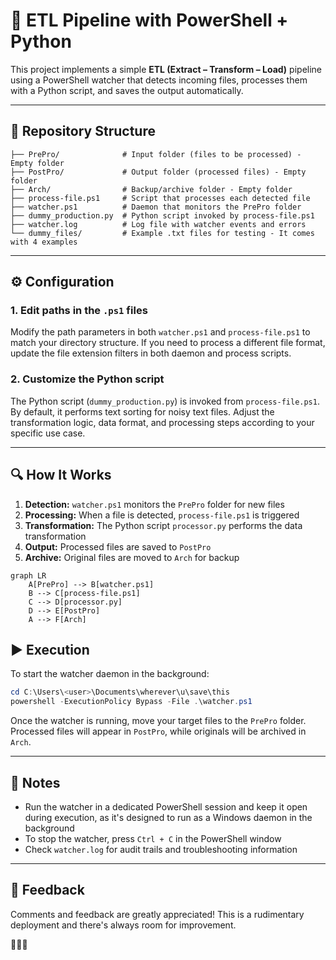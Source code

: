 # 📂 ETL Pipeline with PowerShell + Python

This project implements a simple **ETL (Extract – Transform – Load)** pipeline using a PowerShell watcher that detects incoming files, processes them with a Python script, and saves the output automatically.

---

## 📁 Repository Structure

```
├── PrePro/              # Input folder (files to be processed) - Empty folder
├── PostPro/             # Output folder (processed files) - Empty folder
├── Arch/                # Backup/archive folder - Empty folder
├── process-file.ps1     # Script that processes each detected file
├── watcher.ps1          # Daemon that monitors the PrePro folder
├── dummy_production.py  # Python script invoked by process-file.ps1
├── watcher.log          # Log file with watcher events and errors
└── dummy_files/         # Example .txt files for testing - It comes with 4 examples
```

---

## ⚙️ Configuration

### 1. Edit paths in the `.ps1` files

Modify the path parameters in both `watcher.ps1` and `process-file.ps1` to match your directory structure. If you need to process a different file format, update the file extension filters in both daemon and process scripts.

### 2. Customize the Python script

The Python script (`dummy_production.py`) is invoked from `process-file.ps1`. By default, it performs text sorting for noisy text files. Adjust the transformation logic, data format, and processing steps according to your specific use case.

---

## 🔍 How It Works

1. **Detection:** `watcher.ps1` monitors the `PrePro` folder for new files
2. **Processing:** When a file is detected, `process-file.ps1` is triggered
3. **Transformation:** The Python script `processor.py` performs the data transformation
4. **Output:** Processed files are saved to `PostPro`
5. **Archive:** Original files are moved to `Arch` for backup
```mermaid
graph LR
    A[PrePro] --> B[watcher.ps1]
    B --> C[process-file.ps1]
    C --> D[processor.py]
    D --> E[PostPro]
    A --> F[Arch]
```
## ▶️ Execution

To start the watcher daemon in the background:

```powershell
cd C:\Users\<user>\Documents\wherever\u\save\this
powershell -ExecutionPolicy Bypass -File .\watcher.ps1
```

Once the watcher is running, move your target files to the `PrePro` folder. Processed files will appear in `PostPro`, while originals will be archived in `Arch`.

---

## 📌 Notes

- Run the watcher in a dedicated PowerShell session and keep it open during execution, as it's designed to run as a Windows daemon in the background
- To stop the watcher, press `Ctrl + C` in the PowerShell window
- Check `watcher.log` for audit trails and troubleshooting information

---

## 🍅 Feedback

Comments and feedback are greatly appreciated! This is a rudimentary deployment and there's always room for improvement.

🍅🍅🍅
